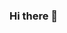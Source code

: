 ### Hi there 👋

<!--
**FrancisML/FrancisML** is a ✨ _special_ ✨ repository because its `README.md` (this file) appears on your GitHub profile.

Here are some ideas to get you started:

- 🔭 I’m currently working on Tech Elevator Prework.
- 🌱 I’m currently learning Software develpment.
- 👯 I’m looking to collaborate on Student projects.
- 🤔 I’m looking for help with learning Javascript.
- 💬 Ask me about ...
- 📫 How to reach me: francismlasalvia@gmail.com
- 😄 Pronouns: he/him
- ⚡ Fun fact: ...
-->
